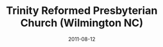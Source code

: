 ---
date: &id001 2011-08-12
end_date: null
location:
  address: 3701 South College Road
  city: Wilmington
  state: NC
minister:
- end: 2011-12-31
  name: Frederick Hofland
  start: 2008-06-27
  type: Organizing Pastor
- end: null
  name: Frederick Hofland
  start: 2011-01-01
  type: pastor
ministers:
- Frederick Hofland
- Frederick Hofland
name: Trinity Reformed Presbyterian Church
names:
- end: 2011-08-12
  name: Trinity Reformed Presbyterian Chapel
  start: 2008-06-27
- end: null
  name: Trinity Reformed Presbyterian Church
  start: 2011-08-12
origination_date: *id001
raw_data: "NORTH CAROLINA Wilmington\n\nTrinity Reformed Presbyterian Chapel  (June\
  \ 27, 2008\u2013August 12, 2011)\nTrinity Reformed Presbyterian Church  (August\
  \ 12, 2011\u2013 )\n3701 South College Road\nOrg. Pastor: Frederick Hofland, 2008\u2013\
  11\nPastor: Frederick Hofland, 2011\u2013"
received_from: null
states:
- NC
status:
  active: true
  end_date: null
  reason: null
  received_from: null
  withdrawal_to: null
title: Trinity Reformed Presbyterian Church (Wilmington NC)

---